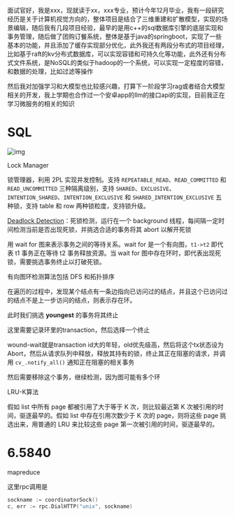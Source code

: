面试官好，我是xxx，现就读于xx，xxx专业，预计今年12月毕业，我有一段研究经历是关于计算机视觉方向的，整体项目是结合了三维重建和扩散模型，实现的场景编辑，随后我有几段项目经验，最早的是用c++的sql数据库引擎的底层实现和事务管理，随后做了团购订餐系统，整体是基于java的springboot，实现了一些基本的功能，并且添加了缓存实现部分优化，此外我还有两段分布式的项目经理，比如基于raft的kv分布式数据库，可以实现容错和可持久化等功能，此外还有分布式文件系统，是NoSQL的类似于hadoop的一个系统，可以实现一定程度的容错，和数据的处理，比如过滤等操作

然后我对加强学习和大模型也比较感兴趣，打算下一阶段学习rag或者结合大模型相关的开发，我上学期也合作过一个安卓app的llm的接口api的实现，目前我正在学习微服务的相关的知识

# SQL

![img](https://pic4.zhimg.com/v2-8f7cbe65dff04d916fe675c9ea984267_1440w.jpg)

Lock Manager

锁管理器，利用 2PL 实现并发控制。支持 `REPEATABLE_READ`、`READ_COMMITTED` 和 `READ_UNCOMMITTED` 三种隔离级别，支持 `SHARED`、`EXCLUSIVE`、`INTENTION_SHARED`、`INTENTION_EXCLUSIVE` 和 `SHARED_INTENTION_EXCLUSIVE` 五种锁，支持 table 和 row 两种锁粒度，支持锁升级。

[Deadlock Detection](https://zhida.zhihu.com/search?content_id=219844706&content_type=Article&match_order=1&q=Deadlock+Detection&zhida_source=entity)：死锁检测，运行在一个 background 线程，每间隔一定时间检测当前是否出现死锁，并挑选合适的事务将其 abort 以解开死锁

用 wait for 图来表示事务之间的等待关系。wait for 是一个有向图，`t1->t2` 即代表 t1 事务正在等待 t2 事务释放资源。当 wait for 图中存在环时，即代表出现死锁，需要挑选事务终止以打破死锁。

有向图环检测算法包括 DFS 和拓扑排序

在遍历的过程中，发现某个结点有一条边指向已访问过的结点，并且这个已访问过的结点不是上一步访问的结点，则表示存在环。

此时我们挑选 **youngest** 的事务将其终止

这里需要记录环里的transaction，然后选择一个终止

wound-wait就是transaction id大的年轻，old优先级高，然后将这个tx状态设为Abort，然后从请求队列中释放，释放其持有的锁，终止其正在阻塞的请求，并调用 `cv_.notify_all()` 通知正在阻塞的相关事务

然后需要移除这个事务，继续检测，因为图可能有多个环



LRU-K算法

假如 list 中所有 page 都被引用了大于等于 K 次，则比较最近第 K 次被引用的时间，驱逐最早的。假如 list 中存在引用次数少于 K 次的 page，则将这些 page 挑选出来，用普通的 LRU 来比较这些 page 第一次被引用的时间，驱逐最早的。

# 6.5840

mapreduce

这里rpc调用是

```go
sockname := coordinatorSock()
c, err := rpc.DialHTTP("unix", sockname)
```


